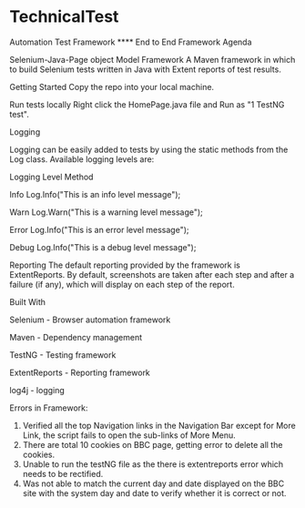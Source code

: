 # TechnicalTest
Automation Test Framework
**** End to End Framework Agenda

Selenium-Java-Page object Model Framework
A Maven framework in which to build Selenium tests written in Java with Extent reports of test results.

Getting Started
Copy the repo into your local machine.

Run tests locally
Right click the HomePage.java file and Run as  "1 TestNG test".

Logging

Logging can be easily added to tests by using the static methods from the Log class.
Available logging levels are:

Logging Level
Method

Info
Log.Info("This is an info level message");

Warn
Log.Warn("This is a warning level message");

Error
Log.Info("This is an error level message");

Debug
Log.Info("This is a debug level message");

Reporting
The default reporting provided by the framework is ExtentReports.
By default, screenshots are taken after each step and after a failure (if any), which will display on each step of the report.

Built With

Selenium - Browser automation framework

Maven - Dependency management

TestNG - Testing framework

ExtentReports - Reporting framework

log4j - logging

Errors in Framework:
1. Verified all the top Navigation links in the Navigation Bar except for More Link, the script fails to open the sub-links of More Menu.
2. There are total 10 cookies on BBC page, getting error to delete all the cookies.
3. Unable to run the testNG file as the there is extentreports error which needs to be rectified.
4. Was not able to match the current day and date displayed on the BBC site with the system day and date to verify whether it is correct or not.
